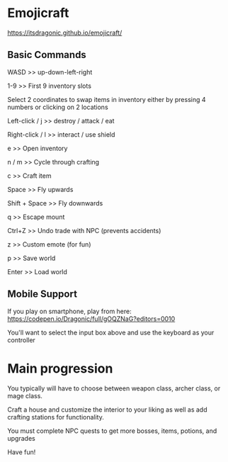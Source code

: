 # Emojicraft

https://itsdragonic.github.io/emojicraft/

## Basic Commands

WASD >> up-down-left-right

1-9 >> First 9 inventory slots 

Select 2 coordinates to swap items in inventory either by pressing 4 numbers or clicking on 2 locations

Left-click / j >> destroy / attack / eat

Right-click / l >> interact / use shield

e >> Open inventory

n / m >> Cycle through crafting

c >> Craft item

Space >> Fly upwards

Shift + Space >> Fly downwards

q >> Escape mount

Ctrl+Z >> Undo trade with NPC (prevents accidents)

z >> Custom emote (for fun)

p >> Save world

Enter >> Load world

## Mobile Support

If you play on smartphone, play from here:
https://codepen.io/Dragonic/full/gOQZNaG?editors=0010

You'll want to select the input box above and use the keyboard as your controller

# Main progression

You typically will have to choose between weapon class, archer class, or mage class.

Craft a house and customize the interior to your liking as well as add crafting stations for functionality.

You must complete NPC quests to get more bosses, items, potions, and upgrades

Have fun!
